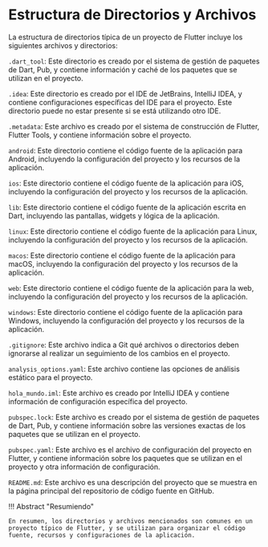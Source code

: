 # Estructura de Directorios y Archivos

La estructura de directorios típica de un proyecto de Flutter incluye los siguientes archivos y directorios:

`.dart_tool`: Este directorio es creado por el sistema de gestión de paquetes de Dart, Pub, y contiene información y caché de los paquetes que se utilizan en el proyecto.

`.idea`: Este directorio es creado por el IDE de JetBrains, IntelliJ IDEA, y contiene configuraciones específicas del IDE para el proyecto. Este directorio puede no estar presente si se está utilizando otro IDE.

`.metadata`: Este archivo es creado por el sistema de construcción de Flutter, Flutter Tools, y contiene información sobre el proyecto.

`android`: Este directorio contiene el código fuente de la aplicación para Android, incluyendo la configuración del proyecto y los recursos de la aplicación.

`ios`: Este directorio contiene el código fuente de la aplicación para iOS, incluyendo la configuración del proyecto y los recursos de la aplicación.

`lib`: Este directorio contiene el código fuente de la aplicación escrita en Dart, incluyendo las pantallas, widgets y lógica de la aplicación.

`linux`: Este directorio contiene el código fuente de la aplicación para Linux, incluyendo la configuración del proyecto y los recursos de la aplicación.

`macos`: Este directorio contiene el código fuente de la aplicación para macOS, incluyendo la configuración del proyecto y los recursos de la aplicación.

`web`: Este directorio contiene el código fuente de la aplicación para la web, incluyendo la configuración del proyecto y los recursos de la aplicación.

`windows`: Este directorio contiene el código fuente de la aplicación para Windows, incluyendo la configuración del proyecto y los recursos de la aplicación.

`.gitignore`: Este archivo indica a Git qué archivos o directorios deben ignorarse al realizar un seguimiento de los cambios en el proyecto.

`analysis_options.yaml`: Este archivo contiene las opciones de análisis estático para el proyecto.

`hola_mundo.iml`: Este archivo es creado por IntelliJ IDEA y contiene información de configuración específica del proyecto.

`pubspec.lock`: Este archivo es creado por el sistema de gestión de paquetes de Dart, Pub, y contiene información sobre las versiones exactas de los paquetes que se utilizan en el proyecto.

`pubspec.yaml`: Este archivo es el archivo de configuración del proyecto en Flutter, y contiene información sobre los paquetes que se utilizan en el proyecto y otra información de configuración.

`README.md`: Este archivo es una descripción del proyecto que se muestra en la página principal del repositorio de código fuente en GitHub.

!!! Abstract "Resumiendo"

    En resumen, los directorios y archivos mencionados son comunes en un proyecto típico de Flutter, y se utilizan para organizar el código fuente, recursos y configuraciones de la aplicación.
